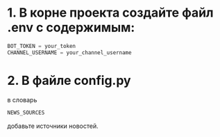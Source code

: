 # 1. В корне проекта создайте файл .env с содержимым:
```python
BOT_TOKEN = your_token
CHANNEL_USERNAME = your_channel_username
```
# 2. В файле config.py
в словарь 
``` python 
NEWS_SOURCES
```
добавьте источники новостей.
